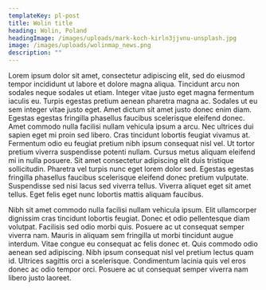 ```yaml
---
templateKey: pl-post
title: Wolin title
heading: Wolin, Poland
headingImage: /images/uploads/mark-koch-kirln3jjvnu-unsplash.jpg
image: /images/uploads/wolinmap_news.png
description: ""
---
```


Lorem ipsum dolor sit amet, consectetur adipiscing elit, sed do eiusmod tempor incididunt ut labore et dolore magna aliqua. Tincidunt arcu non sodales neque sodales ut etiam. Integer vitae justo eget magna fermentum iaculis eu. Turpis egestas pretium aenean pharetra magna ac. Sodales ut eu sem integer vitae justo eget. Amet dictum sit amet justo donec enim diam. Egestas egestas fringilla phasellus faucibus scelerisque eleifend donec. Amet commodo nulla facilisi nullam vehicula ipsum a arcu. Nec ultrices dui sapien eget mi proin sed libero. Cras tincidunt lobortis feugiat vivamus at. Fermentum odio eu feugiat pretium nibh ipsum consequat nisl vel. Ut tortor pretium viverra suspendisse potenti nullam. Cursus metus aliquam eleifend mi in nulla posuere. Sit amet consectetur adipiscing elit duis tristique sollicitudin. Pharetra vel turpis nunc eget lorem dolor sed. Egestas egestas fringilla phasellus faucibus scelerisque eleifend donec pretium vulputate. Suspendisse sed nisi lacus sed viverra tellus. Viverra aliquet eget sit amet tellus. Eget felis eget nunc lobortis mattis aliquam faucibus.

Nibh sit amet commodo nulla facilisi nullam vehicula ipsum. Elit ullamcorper dignissim cras tincidunt lobortis feugiat. Donec et odio pellentesque diam volutpat. Facilisis sed odio morbi quis. Posuere ac ut consequat semper viverra nam. Mauris in aliquam sem fringilla ut morbi tincidunt augue interdum. Vitae congue eu consequat ac felis donec et. Quis commodo odio aenean sed adipiscing. Nibh ipsum consequat nisl vel pretium lectus quam id. Ultrices sagittis orci a scelerisque. Condimentum lacinia quis vel eros donec ac odio tempor orci. Posuere ac ut consequat semper viverra nam libero justo laoreet.
